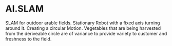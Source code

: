 # AI.SLAM
SLAM for outdoor arable fields.  Stationary Robot with a fixed axis turning around it. Creating a circular Motion.
Vegetables that are being harvested from the deriveable circle are of variance to provide variety to customer and freshness to the field.

